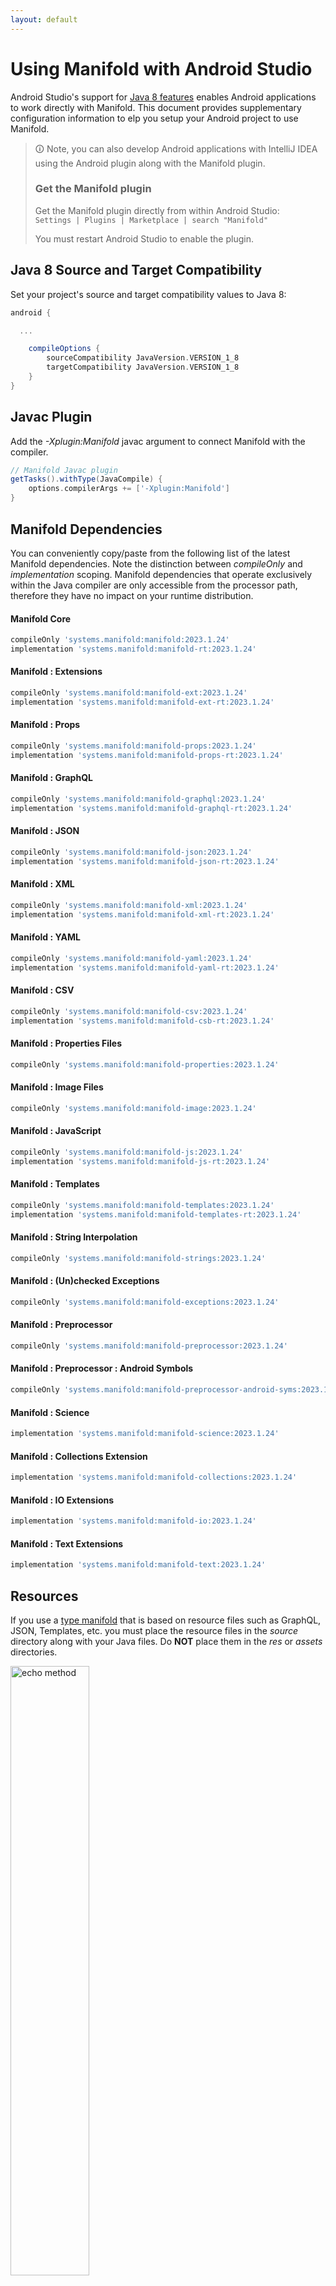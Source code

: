 ```yaml
---
layout: default
---
```


# Using Manifold with Android Studio

Android Studio's support for [Java 8 features](https://developer.android.com/studio/write/java8-support.html) enables
Android applications to work directly with Manifold. This document provides supplementary configuration information to
elp you setup your Android project to use Manifold.

>🛈 Note, you can also develop Android applications with IntelliJ IDEA using the Android plugin along with the Manifold
>plugin. 
>
>### Get the Manifold plugin
>Get the Manifold plugin directly from within Android Studio:
><br>
>`Settings | Plugins | Marketplace | search "Manifold"`
><br>
> 
>You must restart Android Studio to enable the plugin. 
 
## Java 8 Source and Target Compatibility 
Set your project's source and target compatibility values to Java 8:

```groovy
android {

  ...

    compileOptions {
        sourceCompatibility JavaVersion.VERSION_1_8
        targetCompatibility JavaVersion.VERSION_1_8
    }
}
```

## Javac Plugin
Add the *-Xplugin:Manifold* javac argument to connect Manifold with the compiler.

```groovy
// Manifold Javac plugin
getTasks().withType(JavaCompile) {
    options.compilerArgs += ['-Xplugin:Manifold']
}
```    

## Manifold Dependencies
You can conveniently copy/paste from the following list of the latest Manifold dependencies. Note the distinction
between *compileOnly* and *implementation* scoping. Manifold dependencies that operate exclusively within the
Java compiler are only accessible from the processor path, therefore they have no impact on your runtime distribution.

#### Manifold Core
```groovy
compileOnly 'systems.manifold:manifold:2023.1.24'
implementation 'systems.manifold:manifold-rt:2023.1.24'
```
#### Manifold : Extensions
```groovy
compileOnly 'systems.manifold:manifold-ext:2023.1.24'
implementation 'systems.manifold:manifold-ext-rt:2023.1.24'
```
#### Manifold : Props
```groovy
compileOnly 'systems.manifold:manifold-props:2023.1.24'
implementation 'systems.manifold:manifold-props-rt:2023.1.24'
```
#### Manifold : GraphQL
```groovy
compileOnly 'systems.manifold:manifold-graphql:2023.1.24'
implementation 'systems.manifold:manifold-graphql-rt:2023.1.24'
```
#### Manifold : JSON
```groovy
compileOnly 'systems.manifold:manifold-json:2023.1.24'
implementation 'systems.manifold:manifold-json-rt:2023.1.24'
```
#### Manifold : XML
```groovy
compileOnly 'systems.manifold:manifold-xml:2023.1.24'
implementation 'systems.manifold:manifold-xml-rt:2023.1.24'
```
#### Manifold : YAML
```groovy
compileOnly 'systems.manifold:manifold-yaml:2023.1.24'
implementation 'systems.manifold:manifold-yaml-rt:2023.1.24'
```
#### Manifold : CSV
```groovy
compileOnly 'systems.manifold:manifold-csv:2023.1.24'
implementation 'systems.manifold:manifold-csb-rt:2023.1.24'
```
#### Manifold : Properties Files
```groovy
compileOnly 'systems.manifold:manifold-properties:2023.1.24'
```
#### Manifold : Image Files
```groovy
compileOnly 'systems.manifold:manifold-image:2023.1.24'
```
#### Manifold : JavaScript
```groovy
compileOnly 'systems.manifold:manifold-js:2023.1.24'
implementation 'systems.manifold:manifold-js-rt:2023.1.24'
```
#### Manifold : Templates
```groovy
compileOnly 'systems.manifold:manifold-templates:2023.1.24'
implementation 'systems.manifold:manifold-templates-rt:2023.1.24'
```
#### Manifold : String Interpolation
```groovy
compileOnly 'systems.manifold:manifold-strings:2023.1.24'
```
#### Manifold : (Un)checked Exceptions
```groovy
compileOnly 'systems.manifold:manifold-exceptions:2023.1.24'
```
#### Manifold : Preprocessor
```groovy
compileOnly 'systems.manifold:manifold-preprocessor:2023.1.24'
```
#### Manifold : Preprocessor : Android Symbols
```groovy
compileOnly 'systems.manifold:manifold-preprocessor-android-syms:2023.1.24'
```
#### Manifold : Science
```groovy
implementation 'systems.manifold:manifold-science:2023.1.24'
```
#### Manifold : Collections Extension
```groovy
implementation 'systems.manifold:manifold-collections:2023.1.24'
```
#### Manifold : IO Extensions
```groovy
implementation 'systems.manifold:manifold-io:2023.1.24'
```
#### Manifold : Text Extensions
```groovy
implementation 'systems.manifold:manifold-text:2023.1.24'
```

## Resources

If you use a [type manifold](https://github.com/manifold-systems/manifold/tree/master/manifold-core-parent/manifold#the-big-picture)
that is based on resource files such as GraphQL, JSON, Templates, etc. you must place the resource files in the 
*source* directory along with your Java files.  Do **NOT** place them in the *res* or *assets* directories.
 
<p><img src="http://manifold.systems/images/android_resources.png" alt="echo method" width="50%" height="50%"/></p> 

## Preprocessor and build variant symbols

If you use the [preprocessor](https://github.com/manifold-systems/manifold/tree/master/manifold-deps-parent/manifold-preprocessor),
you can directly reference Android build variant symbols with the [manifold-preprocessor-android-syms](https://github.com/manifold-systems/manifold/tree/master/manifold-deps-parent/manifold-preprocessor-android-syms)
dependency.
```java
#if FLAVOR == "paid"
  @Override
  public void specialMethod(Foo foo) {
  ...
  }
#endif
```
build.gradle
```groovy
dependencies {
    ...
    compileOnly 'systems.manifold:manifold-preprocessor:2023.1.24'
    compileOnly 'systems.manifold:manifold-preprocessor-android-syms:2023.1.24'
}
```